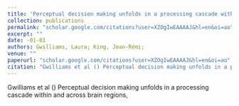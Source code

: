 ```yaml
---
title: 'Perceptual decision making unfolds in a processing cascade within and across brain regions'
collection: publications
permalink: "scholar.google.com/citations?user=XZOgIwEAAAAJ&hl=en&oi=ao"
excerpt: ""
date: -01-01
authors: Gwilliams, Laura; King, Jean-Rémi; 
venue: ""
paperurl: "scholar.google.com/citations?user=XZOgIwEAAAAJ&hl=en&oi=ao"
citation: "Gwilliams et al () Perceptual decision making unfolds in a processing cascade within and across brain regions, <i></i>"
---
```

Gwilliams et al () Perceptual decision making unfolds in a processing cascade within and across brain regions, <i></i>
